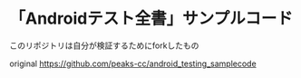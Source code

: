# 「Androidテスト全書」サンプルコード
このリポジトリは自分が検証するためにforkしたもの

original
https://github.com/peaks-cc/android_testing_samplecode

